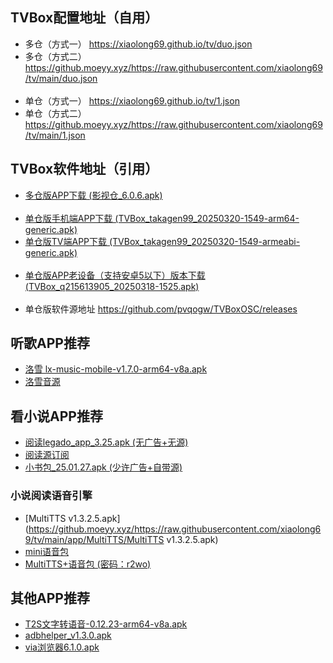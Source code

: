 ## TVBox配置地址（自用）
- 多仓（方式一） <https://xiaolong69.github.io/tv/duo.json>
- 多仓（方式二）<https://github.moeyy.xyz/https://raw.githubusercontent.com/xiaolong69/tv/main/duo.json>
<br><br>
- 单仓（方式一） <https://xiaolong69.github.io/tv/1.json>
- 单仓（方式二）<https://github.moeyy.xyz/https://raw.githubusercontent.com/xiaolong69/tv/main/1.json>

## TVBox软件地址（引用）
- [多仓版APP下载 (影视仓_6.0.6.apk)](https://github.moeyy.xyz/https://raw.githubusercontent.com/xiaolong69/tv/main/app/影视仓_6.0.6.apk)
<br><br>
- [单仓版手机端APP下载 (TVBox_takagen99_20250320-1549-arm64-generic.apk)](https://github.moeyy.xyz/https://raw.githubusercontent.com/xiaolong69/tv/main/app/TVBox_takagen99_20250320-1549-arm64-generic.apk)
- [单仓版TV端APP下载 (TVBox_takagen99_20250320-1549-armeabi-generic.apk)](https://github.moeyy.xyz/https://raw.githubusercontent.com/xiaolong69/tv/main/app/TVBox_takagen99_20250320-1549-armeabi-generic.apk)
<br><br>
- [单仓版APP老设备（支持安卓5以下）版本下载 (TVBox_q215613905_20250318-1525.apk)](https://github.moeyy.xyz/https://raw.githubusercontent.com/xiaolong69/tv/main/app/TVBox_q215613905_20250318-1525.apk)
<br><br>
- 单仓版软件源地址 <https://github.com/pvqogw/TVBoxOSC/releases>

## 听歌APP推荐
- [洛雪 lx-music-mobile-v1.7.0-arm64-v8a.apk](https://github.moeyy.xyz/https://raw.githubusercontent.com/xiaolong69/tv/main/app/lxmusic/lx-music-mobile-v1.7.0-arm64-v8a.apk)
- [洛雪音源](https://github.moeyy.xyz/https://raw.githubusercontent.com/xiaolong69/tv/main/app/lxmusic/sixyin-music-source-v1.2.1.js)

## 看小说APP推荐
- [阅读legado_app_3.25.apk (无广告+无源)](https://github.moeyy.xyz/https://raw.githubusercontent.com/xiaolong69/tv/main/app/legado_app_3.25.apk)
- [阅读源订阅](yuedu://rsssource/importonline?src=http://yuedu.miaogongzi.net/shuyuan/miaogongziDY.json)
- [小书包_25.01.27.apk (少许广告+自带源)](https://github.moeyy.xyz/https://raw.githubusercontent.com/xiaolong69/tv/main/app/小书包_25.01.27.apk)

### 小说阅读语音引擎
- [MultiTTS v1.3.2.5.apk](https://github.moeyy.xyz/https://raw.githubusercontent.com/xiaolong69/tv/main/app/MultiTTS/MultiTTS v1.3.2.5.apk)
- [mini语音包](https://github.moeyy.xyz/https://raw.githubusercontent.com/xiaolong69/tv/main/app/MultiTTS/voice3_mini.zip)
- [MultiTTS+语音包 (密码：r2wo)](https://www.123pan.com/s/A2D9-Gu2X.html)

## 其他APP推荐
- [T2S文字转语音-0.12.23-arm64-v8a.apk](https://github.moeyy.xyz/https://raw.githubusercontent.com/xiaolong69/tv/main/app/MultiTTS/T2S文字转语音-0.12.23-arm64-v8a.apk)
- [adbhelper_v1.3.0.apk](https://github.moeyy.xyz/https://raw.githubusercontent.com/xiaolong69/tv/main/app/adbhelper_v1.3.0.apk)
- [via浏览器6.1.0.apk](https://github.moeyy.xyz/https://raw.githubusercontent.com/xiaolong69/tv/main/app/via浏览器6.1.0.apk)
